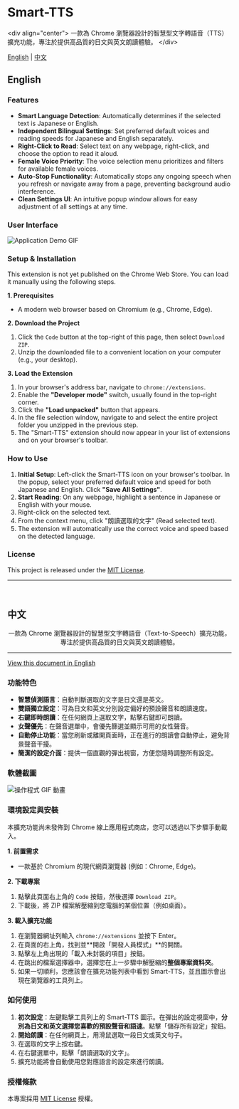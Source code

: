 # Smart-TTS

\<div align="center"\>
一款為 Chrome 瀏覽器設計的智慧型文字轉語音（TTS）擴充功能，專注於提供高品質的日文與英文朗讀體驗。
\</div\>

[English](#english) | [中文](#中文)

## <a name="english"></a>English

### Features

  * **Smart Language Detection**: Automatically determines if the selected text is Japanese or English.
  * **Independent Bilingual Settings**: Set preferred default voices and reading speeds for Japanese and English separately.
  * **Right-Click to Read**: Select text on any webpage, right-click, and choose the option to read it aloud.
  * **Female Voice Priority**: The voice selection menu prioritizes and filters for available female voices.
  * **Auto-Stop Functionality**: Automatically stops any ongoing speech when you refresh or navigate away from a page, preventing background audio interference.
  * **Clean Settings UI**: An intuitive popup window allows for easy adjustment of all settings at any time.

### User Interface

![Application Demo GIF](images/usage_demo.gif)

### Setup & Installation

This extension is not yet published on the Chrome Web Store. You can load it manually using the following steps.

**1. Prerequisites**

  * A modern web browser based on Chromium (e.g., Chrome, Edge).

**2. Download the Project**

1.  Click the `Code` button at the top-right of this page, then select `Download ZIP`.
2.  Unzip the downloaded file to a convenient location on your computer (e.g., your desktop).

**3. Load the Extension**

1.  In your browser's address bar, navigate to `chrome://extensions`.
2.  Enable the **"Developer mode"** switch, usually found in the top-right corner.
3.  Click the **"Load unpacked"** button that appears.
4.  In the file selection window, navigate to and select the entire project folder you unzipped in the previous step.
5.  The "Smart-TTS" extension should now appear in your list of extensions and on your browser's toolbar.

### How to Use

1.  **Initial Setup**: Left-click the Smart-TTS icon on your browser's toolbar. In the popup, select your preferred default voice and speed for both Japanese and English. Click **"Save All Settings"**.
2.  **Start Reading**: On any webpage, highlight a sentence in Japanese or English with your mouse.
3.  Right-click on the selected text.
4.  From the context menu, click "朗讀選取的文字" (Read selected text).
5.  The extension will automatically use the correct voice and speed based on the detected language.

### License

This project is released under the [MIT License](LICENSE).

-----

<br>

## <a name="中文"></a>中文

<div align="center">
一款為 Chrome 瀏覽器設計的智慧型文字轉語音（Text-to-Speech）擴充功能，專注於提供高品質的日文與英文朗讀體驗。
</div>

-----

[View this document in English](#english)

### 功能特色

  * **智慧偵測語言**：自動判斷選取的文字是日文還是英文。
  * **雙語獨立設定**：可為日文和英文分別設定偏好的預設聲音和朗讀速度。
  * **右鍵即時朗讀**：在任何網頁上選取文字，點擊右鍵即可朗讀。
  * **女聲優先**：在聲音選單中，會優先篩選並顯示可用的女性聲音。
  * **自動停止功能**：當您刷新或離開頁面時，正在進行的朗讀會自動停止，避免背景聲音干擾。
  * **簡潔的設定介面**：提供一個直觀的彈出視窗，方便您隨時調整所有設定。

### 軟體截圖

![操作程式 GIF 動畫](images/usage_demo.gif)

### 環境設定與安裝

本擴充功能尚未發佈到 Chrome 線上應用程式商店，您可以透過以下步驟手動載入。

**1. 前置需求**

  * 一款基於 Chromium 的現代網頁瀏覽器 (例如：Chrome, Edge)。

**2. 下載專案**

1.  點擊此頁面右上角的 `Code` 按鈕，然後選擇 `Download ZIP`。
2.  下載後，將 ZIP 檔案解壓縮到您電腦的某個位置（例如桌面）。

**3. 載入擴充功能**

1.  在瀏覽器網址列輸入 `chrome://extensions` 並按下 Enter。
2.  在頁面的右上角，找到並\*\*開啟「開發人員模式」\*\*的開關。
3.  點擊左上角出現的「載入未封裝的項目」按鈕。
4.  在跳出的檔案選擇器中，選擇您在上一步驟中解壓縮的**整個專案資料夾**。
5.  如果一切順利，您應該會在擴充功能列表中看到 Smart-TTS，並且圖示會出現在瀏覽器的工具列上。

### 如何使用

1.  **初次設定**：左鍵點擊工具列上的 Smart-TTS 圖示。在彈出的設定視窗中，**分別為日文和英文選擇您喜歡的預設聲音和語速**。點擊「儲存所有設定」按鈕。
2.  **開始朗讀**：在任何網頁上，用滑鼠選取一段日文或英文句子。
3.  在選取的文字上按右鍵。
4.  在右鍵選單中，點擊「朗讀選取的文字」。
5.  擴充功能將會自動使用您對應語言的設定來進行朗讀。

### 授權條款

本專案採用 [MIT License](LICENSE) 授權。
